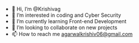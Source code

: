 - 👋 Hi, I’m @Krishivag
- 👀 I’m interested in coding and Cyber Security
- 🌱 I’m currently learning Front-end Development
- 💞️ I’m looking to collaborate on new projects
- 📫 How to reach me
  agarwalkrishiv06@gmail.com

<!---
Krishivag/Krishivag is a ✨ special ✨ repository because its `README.md` (this file) appears on your GitHub profile.
You can click the Preview link to take a look at your changes.
--->
